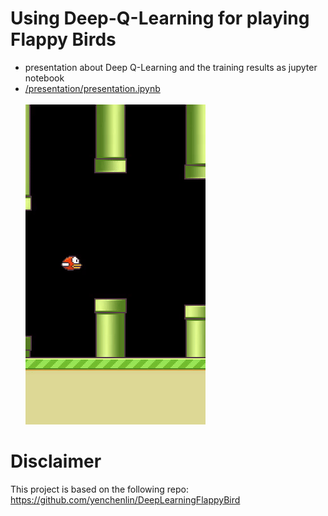 # Using Deep-Q-Learning for playing Flappy Birds
* presentation about Deep Q-Learning and the training results as jupyter notebook
* [/presentation/presentation.ipynb](https://github.com/HenHar/DeepQLearning_flappybirds/blob/main/presentation/presentation.ipynb) \
\
![](https://github.com/HenHar/DeepQLearning_flappybirds/blob/main/images/gameplay.gif)


# Disclaimer
This project is based on the following repo:
https://github.com/yenchenlin/DeepLearningFlappyBird

